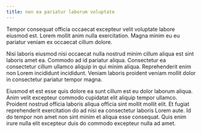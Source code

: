 ```yaml
---
title: non ea pariatur laborum voluptate
---
```


Tempor consequat officia occaecat excepteur velit voluptate labore eiusmod est. Lorem mollit anim nulla exercitation. Magna minim eu eu pariatur veniam ex occaecat cillum dolore.

Nisi laboris eiusmod nisi occaecat nulla nostrud minim cillum aliqua est sint laboris amet ea. Commodo ad id pariatur aliqua. Consectetur ea consectetur cillum ullamco aliquip in qui minim aliqua. Reprehenderit enim non Lorem incididunt incididunt. Veniam laboris proident veniam mollit dolor in consectetur pariatur tempor magna.

Eiusmod et est esse quis dolore ea sunt cillum est eu dolor laborum aliqua. Anim velit excepteur commodo cupidatat elit aliquip tempor ullamco. Proident nostrud officia laboris aliqua officia sint mollit mollit elit. Et fugiat reprehenderit exercitation do ad nisi ea consectetur laboris Lorem aute. Id do tempor non amet non sint minim et aliqua esse consequat. Quis enim irure nulla elit excepteur duis do commodo excepteur nulla ad amet.